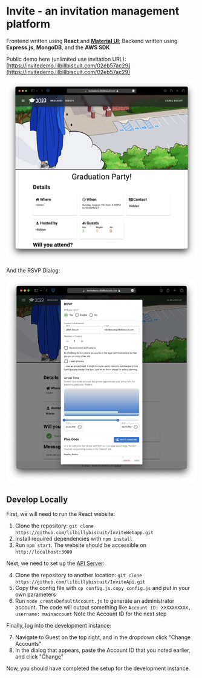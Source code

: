 # Invite - an invitation management platform

Frontend written using **React** and **[Material UI](https://mui.com)**;
Backend written using **Express.js**, **MongoDB**, and the **AWS SDK**

Public demo here (unlimited use invitation URL): [https://invitedemo.lilbillbiscuit.com/02eb57ac29](https://invitedemo.lilbillbiscuit.com/02eb57ac29)

![](homescreen_screenshot.png)

And the RSVP Dialog:

![](rsvp_screenshot2.png)

## Develop Locally
First, we will need to run the React website:
1. Clone the repository: ```git clone https://github.com/lilbillybiscuit/InviteWebapp.git```
2. Install required dependencies with `npm install`
3. Run `npm start`. The website should be accessible on `http://localhost:3000`

Next, we need to set up the [API Server](https://github.com/lilbillybiscuit/InviteApi):

4. Clone the repository to another location: ```git clone https://github.com/lilbillybiscuit/InviteApi.git```
5. Copy the config file with `cp config.js.copy config.js` and put in your own parameters
6. Run `node createDefaultAccount.js` to generate an administrator account. The code will output something like
```Account ID: XXXXXXXXXX, username: mainaccount```
Note the Account ID for the next step

Finally, log into the development instance:

7. Navigate to Guest on the top right, and in the dropdown click "Change Accounts"
8. In the dialog that appears, paste the Account ID that you noted earlier, and click "Change"

Now, you should have completed the setup for the development instance.
